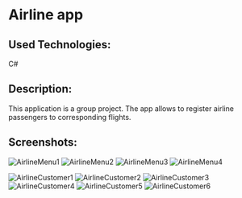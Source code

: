 # Airline app

## Used Technologies:
C#

## Description:
This application is a group project. The app allows to register airline passengers to corresponding flights.

## Screenshots:

![AirlineMenu1](https://github.com/evgeniya-zhukova/Airline_app/blob/main/Screenshots/AirlineMenu1.png)
![AirlineMenu2](https://github.com/evgeniya-zhukova/Airline_app/blob/main/Screenshots/AirlineMenu2.png)
![AirlineMenu3](https://github.com/evgeniya-zhukova/Airline_app/blob/main/Screenshots/AirlineMenu3.png)
![AirlineMenu4](https://github.com/evgeniya-zhukova/Airline_app/blob/main/Screenshots/AirlineMenu4.png)

![AirlineCustomer1](https://github.com/evgeniya-zhukova/Airline_app/blob/main/Screenshots/AirlineCustomer1.png)
![AirlineCustomer2](https://github.com/evgeniya-zhukova/Airline_app/blob/main/Screenshots/AirlineCustomer2.png)
![AirlineCustomer3](https://github.com/evgeniya-zhukova/Airline_app/blob/main/Screenshots/AirlineCustomer3.png)
![AirlineCustomer4](https://github.com/evgeniya-zhukova/Airline_app/blob/main/Screenshots/AirlineCustomer4.png)
![AirlineCustomer5](https://github.com/evgeniya-zhukova/Airline_app/blob/main/Screenshots/AirlineCustomer5.png)
![AirlineCustomer6](https://github.com/evgeniya-zhukova/Airline_app/blob/main/Screenshots/AirlineCustomer6.png)